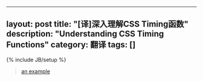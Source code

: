---
layout: post
title: "[译]深入理解CSS Timing函数"
description: "Understanding CSS Timing Functions"
category: 翻译
tags: []
--------
{% include JB/setup %}

> [an example](http://example.com/ "Title") 
 


